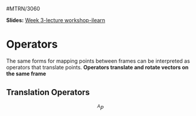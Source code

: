 #MTRN/3060 

**Slides:**
[Week 3-lecture workshop-ilearn](Attachments/Week%203-lecture%20workshop-ilearn.pdf)

# Operators
The same forms for mapping points between frames can be interpreted as operators that translate points.
**Operators translate and rotate vectors on the same frame**

## Translation Operators
$$^{A}P$$